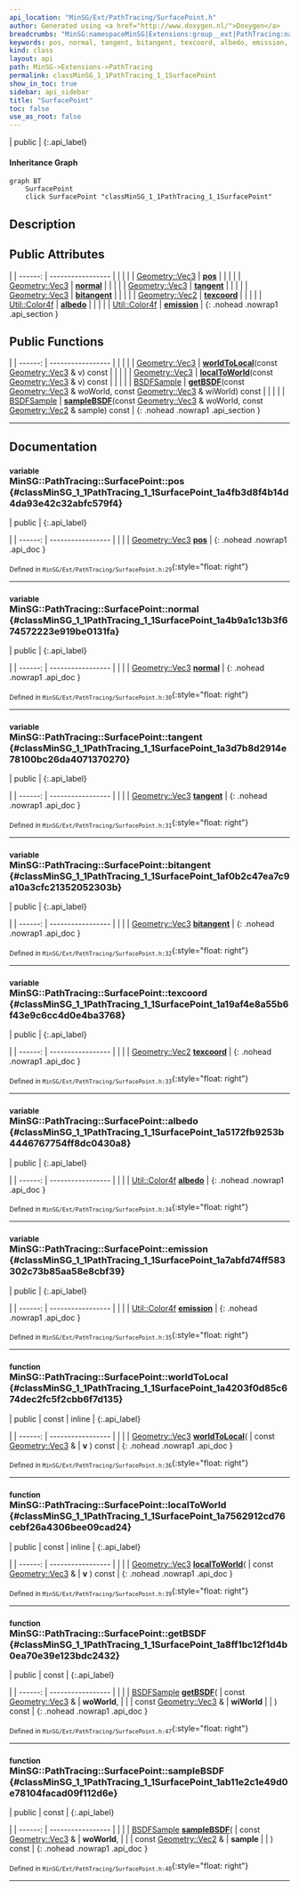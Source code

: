 ```yaml
---
api_location: "MinSG/Ext/PathTracing/SurfacePoint.h"
author: Generated using <a href="http://www.doxygen.nl/">Doxygen</a>
breadcrumbs: "MinSG:namespaceMinSG|Extensions:group__ext|PathTracing:namespaceMinSG_1_1PathTracing"
keywords: pos, normal, tangent, bitangent, texcoord, albedo, emission, worldToLocal, localToWorld, getBSDF, sampleBSDF
kind: class
layout: api
path: MinSG->Extensions->PathTracing
permalink: classMinSG_1_1PathTracing_1_1SurfacePoint
show_in_toc: true
sidebar: api_sidebar
title: "SurfacePoint"
toc: false
use_as_root: false
---
```


| public |
{:.api_label}

#### Inheritance Graph

```mermaid
graph BT
	SurfacePoint
	click SurfacePoint "classMinSG_1_1PathTracing_1_1SurfacePoint"
```

## Description





## Public Attributes

|
| ------: | ----------------- |
|  | |
| [Geometry::Vec3](namespaceGeometry#namespaceGeometry_1ab29e4544da9b15b5bf224cbf5b691313) | **[pos](#classMinSG_1_1PathTracing_1_1SurfacePoint_1a4fb3d8f4b14d4da93e42c32abfc579f4)**  |
|  | |
| [Geometry::Vec3](namespaceGeometry#namespaceGeometry_1ab29e4544da9b15b5bf224cbf5b691313) | **[normal](#classMinSG_1_1PathTracing_1_1SurfacePoint_1a4b9a1c13b3f674572223e919be0131fa)**  |
|  | |
| [Geometry::Vec3](namespaceGeometry#namespaceGeometry_1ab29e4544da9b15b5bf224cbf5b691313) | **[tangent](#classMinSG_1_1PathTracing_1_1SurfacePoint_1a3d7b8d2914e78100bc26da4071370270)**  |
|  | |
| [Geometry::Vec3](namespaceGeometry#namespaceGeometry_1ab29e4544da9b15b5bf224cbf5b691313) | **[bitangent](#classMinSG_1_1PathTracing_1_1SurfacePoint_1af0b2c47ea7c9a10a3cfc21352052303b)**  |
|  | |
| [Geometry::Vec2](namespaceGeometry#namespaceGeometry_1aa9c56320691770d4bc53916868f15e6d) | **[texcoord](#classMinSG_1_1PathTracing_1_1SurfacePoint_1a19af4e8a55b6f43e9c6cc4d0e4ba3768)**  |
|  | |
| [Util::Color4f](classUtil_1_1Color4f) | **[albedo](#classMinSG_1_1PathTracing_1_1SurfacePoint_1a5172fb9253b4446767754ff8dc0430a8)**  |
|  | |
| [Util::Color4f](classUtil_1_1Color4f) | **[emission](#classMinSG_1_1PathTracing_1_1SurfacePoint_1a7abfd74ff583302c73b85aa58e8cbf39)**  |
{: .nohead .nowrap1 .api_section }


## Public Functions

|
| ------: | ----------------- |
|  | |
| [Geometry::Vec3](namespaceGeometry#namespaceGeometry_1ab29e4544da9b15b5bf224cbf5b691313) | **[worldToLocal](#classMinSG_1_1PathTracing_1_1SurfacePoint_1a4203f0d85c674dec2fc5f2cbb6f7d135)**(const [Geometry::Vec3](namespaceGeometry#namespaceGeometry_1ab29e4544da9b15b5bf224cbf5b691313) & v) const |
|  | |
| [Geometry::Vec3](namespaceGeometry#namespaceGeometry_1ab29e4544da9b15b5bf224cbf5b691313) | **[localToWorld](#classMinSG_1_1PathTracing_1_1SurfacePoint_1a7562912cd76cebf26a4306bee09cad24)**(const [Geometry::Vec3](namespaceGeometry#namespaceGeometry_1ab29e4544da9b15b5bf224cbf5b691313) & v) const |
|  | |
| [BSDFSample](structMinSG_1_1PathTracing_1_1BSDFSample) | **[getBSDF](#classMinSG_1_1PathTracing_1_1SurfacePoint_1a8ff1bc12f1d4b0ea70e39e123bdc2432)**(const [Geometry::Vec3](namespaceGeometry#namespaceGeometry_1ab29e4544da9b15b5bf224cbf5b691313) & woWorld, const [Geometry::Vec3](namespaceGeometry#namespaceGeometry_1ab29e4544da9b15b5bf224cbf5b691313) & wiWorld) const |
|  | |
| [BSDFSample](structMinSG_1_1PathTracing_1_1BSDFSample) | **[sampleBSDF](#classMinSG_1_1PathTracing_1_1SurfacePoint_1ab11e2c1e49d0e78104facad09f112d6e)**(const [Geometry::Vec3](namespaceGeometry#namespaceGeometry_1ab29e4544da9b15b5bf224cbf5b691313) & woWorld, const [Geometry::Vec2](namespaceGeometry#namespaceGeometry_1aa9c56320691770d4bc53916868f15e6d) & sample) const |
{: .nohead .nowrap1 .api_section }


-------------------------------------------------------------------

## Documentation

### <small>variable</small><br/> MinSG::PathTracing::SurfacePoint::pos {#classMinSG_1_1PathTracing_1_1SurfacePoint_1a4fb3d8f4b14d4da93e42c32abfc579f4}

| public |
{:.api_label}

|
| ------: | ----------------- |
|  |
| [Geometry::Vec3](namespaceGeometry#namespaceGeometry_1ab29e4544da9b15b5bf224cbf5b691313) **[pos](#classMinSG_1_1PathTracing_1_1SurfacePoint_1a4fb3d8f4b14d4da93e42c32abfc579f4)**  |
{: .nohead .nowrap1 .api_doc }





<sub>Defined in `MinSG/Ext/PathTracing/SurfacePoint.h:29`</sub>{:style="float: right"}

-------------------------------------------------------------------

### <small>variable</small><br/> MinSG::PathTracing::SurfacePoint::normal {#classMinSG_1_1PathTracing_1_1SurfacePoint_1a4b9a1c13b3f674572223e919be0131fa}

| public |
{:.api_label}

|
| ------: | ----------------- |
|  |
| [Geometry::Vec3](namespaceGeometry#namespaceGeometry_1ab29e4544da9b15b5bf224cbf5b691313) **[normal](#classMinSG_1_1PathTracing_1_1SurfacePoint_1a4b9a1c13b3f674572223e919be0131fa)**  |
{: .nohead .nowrap1 .api_doc }





<sub>Defined in `MinSG/Ext/PathTracing/SurfacePoint.h:30`</sub>{:style="float: right"}

-------------------------------------------------------------------

### <small>variable</small><br/> MinSG::PathTracing::SurfacePoint::tangent {#classMinSG_1_1PathTracing_1_1SurfacePoint_1a3d7b8d2914e78100bc26da4071370270}

| public |
{:.api_label}

|
| ------: | ----------------- |
|  |
| [Geometry::Vec3](namespaceGeometry#namespaceGeometry_1ab29e4544da9b15b5bf224cbf5b691313) **[tangent](#classMinSG_1_1PathTracing_1_1SurfacePoint_1a3d7b8d2914e78100bc26da4071370270)**  |
{: .nohead .nowrap1 .api_doc }





<sub>Defined in `MinSG/Ext/PathTracing/SurfacePoint.h:31`</sub>{:style="float: right"}

-------------------------------------------------------------------

### <small>variable</small><br/> MinSG::PathTracing::SurfacePoint::bitangent {#classMinSG_1_1PathTracing_1_1SurfacePoint_1af0b2c47ea7c9a10a3cfc21352052303b}

| public |
{:.api_label}

|
| ------: | ----------------- |
|  |
| [Geometry::Vec3](namespaceGeometry#namespaceGeometry_1ab29e4544da9b15b5bf224cbf5b691313) **[bitangent](#classMinSG_1_1PathTracing_1_1SurfacePoint_1af0b2c47ea7c9a10a3cfc21352052303b)**  |
{: .nohead .nowrap1 .api_doc }





<sub>Defined in `MinSG/Ext/PathTracing/SurfacePoint.h:32`</sub>{:style="float: right"}

-------------------------------------------------------------------

### <small>variable</small><br/> MinSG::PathTracing::SurfacePoint::texcoord {#classMinSG_1_1PathTracing_1_1SurfacePoint_1a19af4e8a55b6f43e9c6cc4d0e4ba3768}

| public |
{:.api_label}

|
| ------: | ----------------- |
|  |
| [Geometry::Vec2](namespaceGeometry#namespaceGeometry_1aa9c56320691770d4bc53916868f15e6d) **[texcoord](#classMinSG_1_1PathTracing_1_1SurfacePoint_1a19af4e8a55b6f43e9c6cc4d0e4ba3768)**  |
{: .nohead .nowrap1 .api_doc }





<sub>Defined in `MinSG/Ext/PathTracing/SurfacePoint.h:33`</sub>{:style="float: right"}

-------------------------------------------------------------------

### <small>variable</small><br/> MinSG::PathTracing::SurfacePoint::albedo {#classMinSG_1_1PathTracing_1_1SurfacePoint_1a5172fb9253b4446767754ff8dc0430a8}

| public |
{:.api_label}

|
| ------: | ----------------- |
|  |
| [Util::Color4f](classUtil_1_1Color4f) **[albedo](#classMinSG_1_1PathTracing_1_1SurfacePoint_1a5172fb9253b4446767754ff8dc0430a8)**  |
{: .nohead .nowrap1 .api_doc }





<sub>Defined in `MinSG/Ext/PathTracing/SurfacePoint.h:34`</sub>{:style="float: right"}

-------------------------------------------------------------------

### <small>variable</small><br/> MinSG::PathTracing::SurfacePoint::emission {#classMinSG_1_1PathTracing_1_1SurfacePoint_1a7abfd74ff583302c73b85aa58e8cbf39}

| public |
{:.api_label}

|
| ------: | ----------------- |
|  |
| [Util::Color4f](classUtil_1_1Color4f) **[emission](#classMinSG_1_1PathTracing_1_1SurfacePoint_1a7abfd74ff583302c73b85aa58e8cbf39)**  |
{: .nohead .nowrap1 .api_doc }





<sub>Defined in `MinSG/Ext/PathTracing/SurfacePoint.h:35`</sub>{:style="float: right"}

-------------------------------------------------------------------

### <small>function</small><br/> MinSG::PathTracing::SurfacePoint::worldToLocal {#classMinSG_1_1PathTracing_1_1SurfacePoint_1a4203f0d85c674dec2fc5f2cbb6f7d135}

| public | const | inline |
{:.api_label}

|
| ------: | ----------------- |
|  |
| [Geometry::Vec3](namespaceGeometry#namespaceGeometry_1ab29e4544da9b15b5bf224cbf5b691313) **[worldToLocal](#classMinSG_1_1PathTracing_1_1SurfacePoint_1a4203f0d85c674dec2fc5f2cbb6f7d135)**( | const [Geometry::Vec3](namespaceGeometry#namespaceGeometry_1ab29e4544da9b15b5bf224cbf5b691313) & | **v** ) const |
{: .nohead .nowrap1 .api_doc }





<sub>Defined in `MinSG/Ext/PathTracing/SurfacePoint.h:36`</sub>{:style="float: right"}

-------------------------------------------------------------------

### <small>function</small><br/> MinSG::PathTracing::SurfacePoint::localToWorld {#classMinSG_1_1PathTracing_1_1SurfacePoint_1a7562912cd76cebf26a4306bee09cad24}

| public | const | inline |
{:.api_label}

|
| ------: | ----------------- |
|  |
| [Geometry::Vec3](namespaceGeometry#namespaceGeometry_1ab29e4544da9b15b5bf224cbf5b691313) **[localToWorld](#classMinSG_1_1PathTracing_1_1SurfacePoint_1a7562912cd76cebf26a4306bee09cad24)**( | const [Geometry::Vec3](namespaceGeometry#namespaceGeometry_1ab29e4544da9b15b5bf224cbf5b691313) & | **v** ) const |
{: .nohead .nowrap1 .api_doc }





<sub>Defined in `MinSG/Ext/PathTracing/SurfacePoint.h:39`</sub>{:style="float: right"}

-------------------------------------------------------------------

### <small>function</small><br/> MinSG::PathTracing::SurfacePoint::getBSDF {#classMinSG_1_1PathTracing_1_1SurfacePoint_1a8ff1bc12f1d4b0ea70e39e123bdc2432}

| public | const |
{:.api_label}

|
| ------: | ----------------- |
|  |
| [BSDFSample](structMinSG_1_1PathTracing_1_1BSDFSample) **[getBSDF](#classMinSG_1_1PathTracing_1_1SurfacePoint_1a8ff1bc12f1d4b0ea70e39e123bdc2432)**( | const [Geometry::Vec3](namespaceGeometry#namespaceGeometry_1ab29e4544da9b15b5bf224cbf5b691313) & | **woWorld**, |
| | const [Geometry::Vec3](namespaceGeometry#namespaceGeometry_1ab29e4544da9b15b5bf224cbf5b691313) & | **wiWorld** |
|   ) const |
{: .nohead .nowrap1 .api_doc }





<sub>Defined in `MinSG/Ext/PathTracing/SurfacePoint.h:47`</sub>{:style="float: right"}

-------------------------------------------------------------------

### <small>function</small><br/> MinSG::PathTracing::SurfacePoint::sampleBSDF {#classMinSG_1_1PathTracing_1_1SurfacePoint_1ab11e2c1e49d0e78104facad09f112d6e}

| public | const |
{:.api_label}

|
| ------: | ----------------- |
|  |
| [BSDFSample](structMinSG_1_1PathTracing_1_1BSDFSample) **[sampleBSDF](#classMinSG_1_1PathTracing_1_1SurfacePoint_1ab11e2c1e49d0e78104facad09f112d6e)**( | const [Geometry::Vec3](namespaceGeometry#namespaceGeometry_1ab29e4544da9b15b5bf224cbf5b691313) & | **woWorld**, |
| | const [Geometry::Vec2](namespaceGeometry#namespaceGeometry_1aa9c56320691770d4bc53916868f15e6d) & | **sample** |
|   ) const |
{: .nohead .nowrap1 .api_doc }





<sub>Defined in `MinSG/Ext/PathTracing/SurfacePoint.h:48`</sub>{:style="float: right"}

-------------------------------------------------------------------

